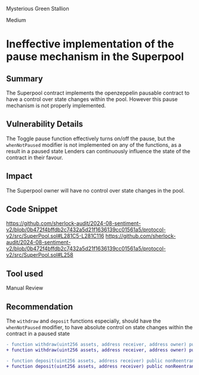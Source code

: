 Mysterious Green Stallion

Medium

# Ineffective implementation of the pause mechanism in the Superpool

## Summary
The Superpool contract implements the openzeppelin pausable contract to have a control over state changes within the pool. However this pause mechanism is not properly implemented.
## Vulnerability Details
The Toggle pause function effectively turns on/off the pause, but the `whenNotPaused` modifier is not implemented on any of the functions, as a result in a paused state Lenders can continuously influence the state of the contract in their favour.
## Impact
The Superpool owner will have no control over state changes in the pool. 
## Code Snippet
https://github.com/sherlock-audit/2024-08-sentiment-v2/blob/0b472f4bffdb2c7432a5d21f1636139cc01561a5/protocol-v2/src/SuperPool.sol#L281C5-L281C116
https://github.com/sherlock-audit/2024-08-sentiment-v2/blob/0b472f4bffdb2c7432a5d21f1636139cc01561a5/protocol-v2/src/SuperPool.sol#L258

## Tool used

Manual Review

## Recommendation
The `withdraw` and `deposit` functions especially, should have the `whenNotPaused` modifier, to have absolute control on state changes within the contract in a paused state

```diff
- function withdraw(uint256 assets, address receiver, address owner) public nonReentrant returns (uint256 shares)
+ function withdraw(uint256 assets, address receiver, address owner) public nonReentrant whenNotPaused returns (uint256 shares)
```
```diff
- function deposit(uint256 assets, address receiver) public nonReentrant returns (uint256 shares)
+ function deposit(uint256 assets, address receiver) public nonReentrant whenNotPaused returns (uint256 shares)
```